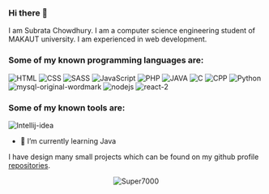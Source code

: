 ### Hi there 👋
I am Subrata Chowdhury. I am a computer science engineering student of MAKAUT university. I am experienced in web development.

### **Some of my known programming languages are:** <br>

![HTML](https://github.com/Super7000/Super7000/assets/86580414/527c0c3f-6724-43d0-a771-2aa050aab2d7)
![CSS](https://github.com/Super7000/Super7000/assets/86580414/8fec55ad-2a51-4f7d-a3db-a75d606a83c2)
![SASS](https://github.com/Super7000/Super7000/assets/86580414/b2fbe4a7-c6a7-40f1-95e0-c4997618488c)
![JavaScript](https://github.com/Super7000/Super7000/assets/86580414/70986dd7-d012-40b7-a934-ce3cc31a4ce2)
![PHP](https://github.com/Super7000/Super7000/assets/86580414/be311388-9aed-446b-9438-f7d263a143f0)
![JAVA](https://github.com/Super7000/Super7000/assets/86580414/fe60a19d-e1e6-4b2c-a433-427fef3e5a23)
![C](https://github.com/Super7000/Super7000/assets/86580414/1a0901b5-61f7-403a-98da-be903af662bf)
![CPP](https://github.com/Super7000/Super7000/assets/86580414/b557d7a4-decb-4609-a4b8-ccaf57ae2554)
![Python](https://github.com/Super7000/Super7000/assets/86580414/f819cba0-2d63-4733-88e3-02eeca45aa7c)
![mysql-original-wordmark](https://github.com/Super7000/Super7000/assets/86580414/40ee3f26-3a9b-49f4-ae5f-3502e00ba22d)
![nodejs](https://github.com/Super7000/Super7000/assets/86580414/a12bb001-1877-4aa8-a9cd-417e3ef4475a)
![react-2](https://github.com/Super7000/Super7000/assets/86580414/1224be3f-ea22-43ab-9a70-fcfc1ab87d99)

### **Some of my known tools are:** <br>

![Intellij-idea](https://github.com/Super7000/Super7000/assets/86580414/d30638b9-bdf2-48ec-8d4a-96dd54759a8f)


- 🌱 I’m currently learning Java

I have design many small projects which can be found on my github profile [repositories](https://github.com/Super7000?tab=repositories).

<p align="center"><img align="center" src="https://github-readme-streak-stats.herokuapp.com/?user=Super7000&" alt="Super7000" /></p>
<!--
<img src="https://isocpp.org/assets/images/cpp_logo.png" width="50">

**Super7000/Super7000** is a ✨ _special_ ✨ repository because its `README.md` (this file) appears on your GitHub profile.

Here are some ideas to get you started:

- 🔭 I’m currently working on ...
- 🌱 I’m currently learning ...
- 👯 I’m looking to collaborate on ...
- 🤔 I’m looking for help with ...
- 💬 Ask me about ...
- 📫 How to reach me: ...
- 😄 Pronouns: ...
- ⚡ Fun fact: ...
-->
